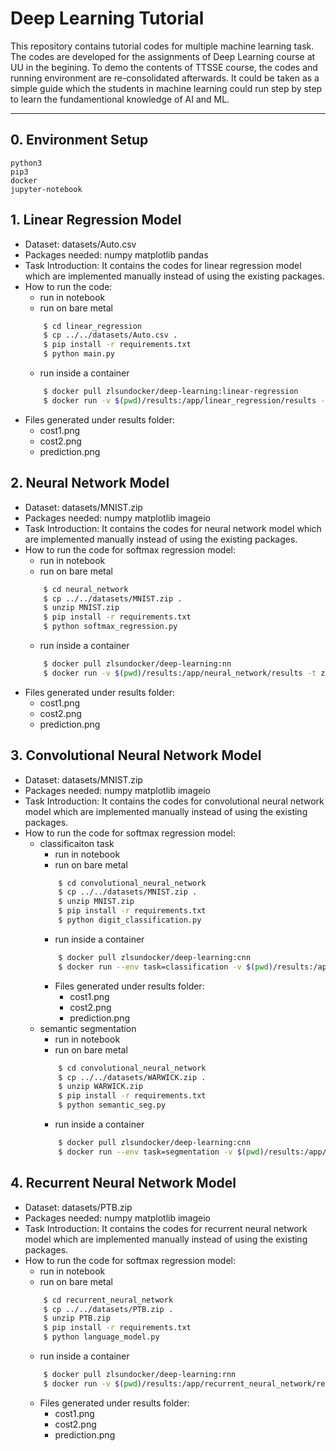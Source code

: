 # Deep Learning Tutorial
This repository contains tutorial codes for multiple machine learning task. The codes are developed for the assignments of Deep Learning course at UU in the begining. To demo the contents of TTSSE course, the codes and running environment are re-consolidated afterwards. It could be taken as a simple guide which the students in machine learning could run step by step to learn the fundamentional knowledge of AI and ML.

-------------------
## 0. Environment Setup
    python3
    pip3
    docker
    jupyter-notebook

## 1. Linear Regression Model
* Dataset: datasets/Auto.csv
* Packages needed: numpy matplotlib pandas
* Task Introduction: It contains the codes for linear regression model which are implemented manually instead of using the existing packages.
* How to run the code:
    * run in notebook
    * run on bare metal
    ```bash
        $ cd linear_regression
        $ cp ../../datasets/Auto.csv .
        $ pip install -r requirements.txt
        $ python main.py
    ```
    * run inside a container
    ```bash
        $ docker pull zlsundocker/deep-learning:linear-regression
        $ docker run -v $(pwd)/results:/app/linear_regression/results -t zlsundocker/deep-learning:linear-regression
    ```
* Files generated under results folder: 
    * cost1.png
    * cost2.png
    * prediction.png
## 2. Neural Network Model
* Dataset: datasets/MNIST.zip
* Packages needed: numpy matplotlib imageio
* Task Introduction: It contains the codes for neural network model which are implemented manually instead of using the existing packages.
* How to run the code for softmax regression model:
    * run in notebook
    * run on bare metal
    ```bash
        $ cd neural_network
        $ cp ../../datasets/MNIST.zip .
        $ unzip MNIST.zip
        $ pip install -r requirements.txt
        $ python softmax_regression.py
    ```
    * run inside a container
    ```bash
        $ docker pull zlsundocker/deep-learning:nn
        $ docker run -v $(pwd)/results:/app/neural_network/results -t zlsundocker/deep-learning:nn
    ```
* Files generated under results folder: 
    * cost1.png
    * cost2.png
    * prediction.png

## 3. Convolutional Neural Network Model
* Dataset: datasets/MNIST.zip
* Packages needed: numpy matplotlib imageio
* Task Introduction: It contains the codes for convolutional neural network model which are implemented manually instead of using the existing packages.
* How to run the code for softmax regression model:
    * classificaiton task
        * run in notebook 
        * run on bare metal
        ```bash
            $ cd convolutional_neural_network
            $ cp ../../datasets/MNIST.zip .
            $ unzip MNIST.zip
            $ pip install -r requirements.txt
            $ python digit_classification.py
        ```
        * run inside a container
        ```bash
            $ docker pull zlsundocker/deep-learning:cnn
            $ docker run --env task=classification -v $(pwd)/results:/app/convolutional_neural_network/results -t zlsundocker/deep-learning:cnn
        ```
        * Files generated under results folder: 
            * cost1.png
            * cost2.png
            * prediction.png
    * semantic segmentation
        * run in notebook
        * run on bare metal
        ```bash
            $ cd convolutional_neural_network
            $ cp ../../datasets/WARWICK.zip .
            $ unzip WARWICK.zip
            $ pip install -r requirements.txt
            $ python semantic_seg.py
        ```
        * run inside a container
        ```bash
            $ docker pull zlsundocker/deep-learning:cnn
            $ docker run --env task=segmentation -v $(pwd)/results:/app/convolutional_neural_network/results -t zlsundocker/deep-learning:cnn
        ```
## 4. Recurrent Neural Network Model
* Dataset: datasets/PTB.zip
* Packages needed: numpy matplotlib imageio
* Task Introduction: It contains the codes for recurrent neural network model which are implemented manually instead of using the existing packages.
* How to run the code for softmax regression model:
    * run in notebook
    * run on bare metal
    ```bash
        $ cd recurrent_neural_network
        $ cp ../../datasets/PTB.zip .
        $ unzip PTB.zip
        $ pip install -r requirements.txt
        $ python language_model.py
    ```
    * run inside a container
    ```bash
        $ docker pull zlsundocker/deep-learning:rnn
        $ docker run -v $(pwd)/results:/app/recurrent_neural_network/results -t zlsundocker/deep-learning:rnn
    ```
    * Files generated under results folder:
        * cost1.png
        * cost2.png
        * prediction.png